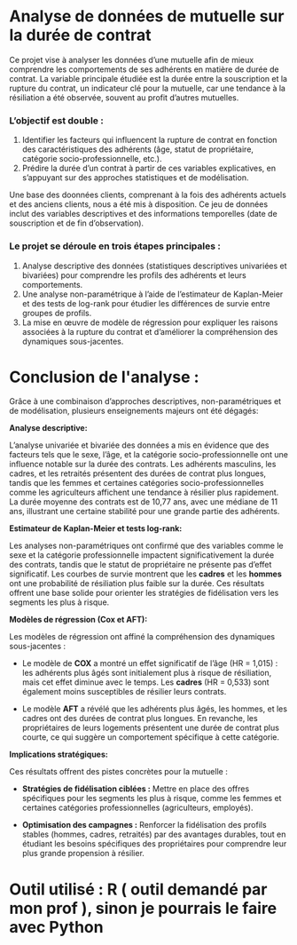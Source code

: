 # Analyse de données de mutuelle sur la durée de contrat

Ce projet vise à analyser les données d’une mutuelle afin de mieux comprendre les comportements de ses adhérents en matière de durée de contrat. La variable principale étudiée est la durée entre la souscription et la rupture du contrat, un indicateur clé pour la mutuelle, car une tendance à la résiliation a été observée, souvent au profit d’autres mutuelles.

### L’objectif est double :

1. Identifier les facteurs qui influencent la rupture de contrat en fonction des caractéristiques des adhérents (âge, statut de propriétaire, catégorie socio-professionnelle, etc.).
2. Prédire la durée d’un contrat à partir de ces variables explicatives, en s’appuyant sur des approches statistiques et de modélisation.

Une base des doonnées clients, comprenant à la fois des adhérents actuels et des anciens clients, nous a été mis à disposition. Ce jeu de données inclut des variables descriptives et des informations temporelles (date de souscription et de fin d’observation).

### Le projet se déroule en trois étapes principales :

1. Analyse descriptive des données (statistiques descriptives univariées et bivariées) pour comprendre les profils des adhérents et leurs comportements.
2. Une analyse non-paramétrique à l’aide de l’estimateur de Kaplan-Meier et des tests de log-rank pour étudier les différences de survie entre groupes de profils.
3. La mise en œuvre de modèle de régression pour expliquer les raisons associées à la rupture du contrat et d’améliorer la compréhension des dynamiques sous-jacentes.

# Conclusion de l'analyse : 

Grâce à une combinaison d’approches descriptives, non-paramétriques et de modélisation, plusieurs enseignements majeurs ont été dégagés:

**Analyse descriptive:**

L’analyse univariée et bivariée des données a mis en évidence que des facteurs tels que le sexe, l’âge, et la catégorie socio-professionnelle ont une influence notable sur la durée des contrats. Les adhérents masculins, les cadres, et les retraités présentent des durées de contrat plus longues, tandis que les femmes et certaines catégories socio-professionnelles comme les agriculteurs affichent une tendance à résilier plus rapidement. La durée moyenne des contrats est de 10,77 ans, avec une médiane de 11 ans, illustrant une certaine stabilité pour une grande partie des adhérents.

**Estimateur de Kaplan-Meier et tests log-rank:**

Les analyses non-paramétriques ont confirmé que des variables comme le sexe et la catégorie professionnelle impactent significativement la durée des contrats, tandis que le statut de propriétaire ne présente pas d’effet significatif. Les courbes de survie montrent que les **cadres** et les **hommes** ont une probabilité de résiliation plus faible sur la durée. Ces résultats offrent une base solide pour orienter les stratégies de fidélisation vers les segments les plus à risque.

**Modèles de régression (Cox et AFT):**

Les modèles de régression ont affiné la compréhension des dynamiques sous-jacentes :

- Le modèle de **COX** a montré un effet significatif de l’âge (HR = 1,015) : les adhérents plus âgés sont initialement plus à risque de résiliation, mais cet effet diminue avec le temps. Les **cadres** (HR = 0,533) sont également moins susceptibles de résilier leurs contrats.

- Le modèle **AFT** a révélé que les adhérents plus âgés, les hommes, et les cadres ont des durées de contrat plus longues. En revanche, les propriétaires de leurs logements présentent une durée de contrat plus courte, ce qui suggère un comportement spécifique à cette catégorie.


**Implications stratégiques:**

Ces résultats offrent des pistes concrètes pour la mutuelle :

- **Stratégies de fidélisation ciblées :** Mettre en place des offres spécifiques pour les segments les plus à risque, comme les femmes et certaines catégories professionnelles (agriculteurs, employés).

- **Optimisation des campagnes :** Renforcer la fidélisation des profils stables (hommes, cadres, retraités) par des avantages durables, tout en étudiant les besoins spécifiques des propriétaires pour comprendre leur plus grande propension à résilier.


# Outil utilisé : R ( outil demandé par mon prof ), sinon je pourrais le faire avec Python
